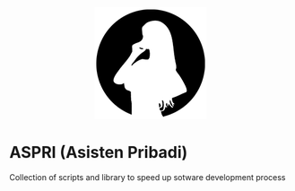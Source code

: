<p align="center"><img src="logo.png"></p>

# ASPRI (Asisten Pribadi)

Collection of scripts and library to speed up sotware development process 